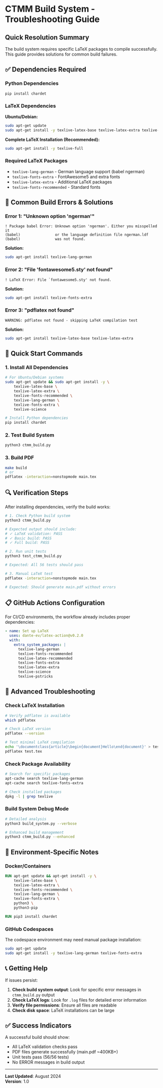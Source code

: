 # CTMM Build System - Troubleshooting Guide

## Quick Resolution Summary

The build system requires specific LaTeX packages to compile successfully. This guide provides solutions for common build failures.

## ✅ Dependencies Required

### Python Dependencies
```bash
pip install chardet
```

### LaTeX Dependencies

**Ubuntu/Debian:**
```bash
sudo apt-get update
sudo apt-get install -y texlive-latex-base texlive-latex-extra texlive-fonts-recommended texlive-lang-german texlive-fonts-extra
```

**Complete LaTeX Installation (Recommended):**
```bash
sudo apt-get install -y texlive-full
```

### Required LaTeX Packages
- `texlive-lang-german` - German language support (babel ngerman)
- `texlive-fonts-extra` - FontAwesome5 and extra fonts
- `texlive-latex-extra` - Additional LaTeX packages
- `texlive-fonts-recommended` - Standard fonts

## 🔧 Common Build Errors & Solutions

### Error 1: "Unknown option 'ngerman'"
```
! Package babel Error: Unknown option 'ngerman'. Either you misspelled it
(babel)                or the language definition file ngerman.ldf
(babel)                was not found.
```

**Solution:**
```bash
sudo apt-get install texlive-lang-german
```

### Error 2: "File 'fontawesome5.sty' not found"
```
! LaTeX Error: File `fontawesome5.sty' not found.
```

**Solution:**
```bash
sudo apt-get install texlive-fonts-extra
```

### Error 3: "pdflatex not found"
```
WARNING: pdflatex not found - skipping LaTeX compilation test
```

**Solution:**
```bash
sudo apt-get install texlive-latex-base texlive-latex-extra
```

## 🚀 Quick Start Commands

### 1. Install All Dependencies
```bash
# For Ubuntu/Debian systems
sudo apt-get update && sudo apt-get install -y \
    texlive-latex-base \
    texlive-latex-extra \
    texlive-fonts-recommended \
    texlive-lang-german \
    texlive-fonts-extra \
    texlive-science

# Install Python dependencies
pip install chardet
```

### 2. Test Build System
```bash
python3 ctmm_build.py
```

### 3. Build PDF
```bash
make build
# or
pdflatex -interaction=nonstopmode main.tex
```

## 🔍 Verification Steps

After installing dependencies, verify the build works:

```bash
# 1. Check Python build system
python3 ctmm_build.py

# Expected output should include:
# ✓ LaTeX validation: PASS
# ✓ Basic build: PASS
# ✓ Full build: PASS

# 2. Run unit tests
python3 test_ctmm_build.py

# Expected: All 56 tests should pass

# 3. Manual LaTeX test
pdflatex -interaction=nonstopmode main.tex

# Expected: Should generate main.pdf without errors
```

## 📋 GitHub Actions Configuration

For CI/CD environments, the workflow already includes proper dependencies:

```yaml
- name: Set up LaTeX
  uses: dante-ev/latex-action@v0.2.0
  with:
    extra_system_packages: |
      texlive-lang-german
      texlive-fonts-recommended
      texlive-latex-recommended
      texlive-fonts-extra
      texlive-latex-extra
      texlive-science
      texlive-pstricks
```

## 🐛 Advanced Troubleshooting

### Check LaTeX Installation
```bash
# Verify pdflatex is available
which pdflatex

# Check LaTeX version
pdflatex --version

# Test minimal LaTeX compilation
echo '\documentclass{article}\begin{document}Hello\end{document}' > test.tex
pdflatex test.tex
```

### Check Package Availability
```bash
# Search for specific packages
apt-cache search texlive-lang-german
apt-cache search texlive-fonts-extra

# Check installed packages
dpkg -l | grep texlive
```

### Build System Debug Mode
```bash
# Detailed analysis
python3 build_system.py --verbose

# Enhanced build management
python3 ctmm_build.py --enhanced
```

## 🎯 Environment-Specific Notes

### Docker/Containers
```dockerfile
RUN apt-get update && apt-get install -y \
    texlive-latex-base \
    texlive-latex-extra \
    texlive-fonts-recommended \
    texlive-lang-german \
    texlive-fonts-extra \
    python3 \
    python3-pip

RUN pip3 install chardet
```

### GitHub Codespaces
The codespace environment may need manual package installation:
```bash
sudo apt-get update
sudo apt-get install -y texlive-lang-german texlive-fonts-extra
```

## 📞 Getting Help

If issues persist:

1. **Check build system output**: Look for specific error messages in `ctmm_build.py` output
2. **Check LaTeX logs**: Look for `.log` files for detailed error information
3. **Verify file permissions**: Ensure all files are readable
4. **Check disk space**: LaTeX installations can be large

## ✅ Success Indicators

A successful build should show:
- All LaTeX validation checks pass
- PDF files generate successfully (main.pdf ~400KB+)
- Unit tests pass (56/56 tests)
- No ERROR messages in build output

---

**Last Updated**: August 2024  
**Version**: 1.0